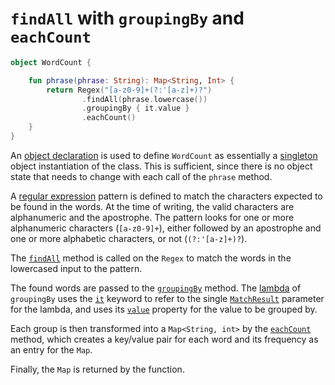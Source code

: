 # `findAll` with `groupingBy` and `eachCount`

```kotlin
object WordCount {

    fun phrase(phrase: String): Map<String, Int> {
        return Regex("[a-z0-9]+(?:'[a-z]+)?")
                .findAll(phrase.lowercase())
                .groupingBy { it.value }
                .eachCount()
    }
}
```

An [object declaration][object] is used to define `WordCount` as essentially a [singleton][singleton] object instantiation of the class.
This is sufficient, since there is no object state that needs to change with each call of the `phrase` method.

A [regular expression][regex] pattern is defined to match the characters expected to be found in the words.
At the time of writing, the valid characters are alphanumeric and the apostrophe.
The pattern looks for one or more alphanumeric characters (`[a-z0-9]+`), either followed by an apostrophe and one or more alphabetic characters,
or not (`(?:'[a-z]+)?`). 

The [`findAll`][findall] method is called on the `Regex` to match the words in the lowercased input to the pattern.

The found words are passed to the [`groupingBy`][groupingby] method.
The [lambda][lambda] of `groupingBy` uses the [`it`][it] keyword to refer to the single [`MatchResult`][matchresult] parameter for the lambda,
and uses its [`value`][value] property for the value to be grouped by.

Each group is then transformed into a `Map<String, int>` by the [`eachCount`][eachcount] method, which creates a key/value pair for each word and its frequency
as an entry for the `Map`.

Finally, the `Map` is returned by the function.

[object]: https://kotlinlang.org/docs/object-declarations.html#object-declarations-overview
[singleton]: https://en.wikipedia.org/wiki/Singleton_pattern
[regex]: https://kotlinlang.org/api/latest/jvm/stdlib/kotlin.text/-regex/
[findall]: https://kotlinlang.org/api/latest/jvm/stdlib/kotlin.text/-regex/find-all.html
[groupingby]: https://kotlinlang.org/api/latest/jvm/stdlib/kotlin.collections/grouping-by.html
[lambda]: https://kotlinlang.org/docs/lambdas.html#lambda-expressions-and-anonymous-functions
[it]: https://kotlinlang.org/docs/lambdas.html#it-implicit-name-of-a-single-parameter
[matchresult]: https://kotlinlang.org/api/latest/jvm/stdlib/kotlin.text/-match-result/
[value]: https://kotlinlang.org/api/latest/jvm/stdlib/kotlin.text/-match-result/value.html
[eachcount]: https://kotlinlang.org/api/latest/jvm/stdlib/kotlin.collections/each-count.html
